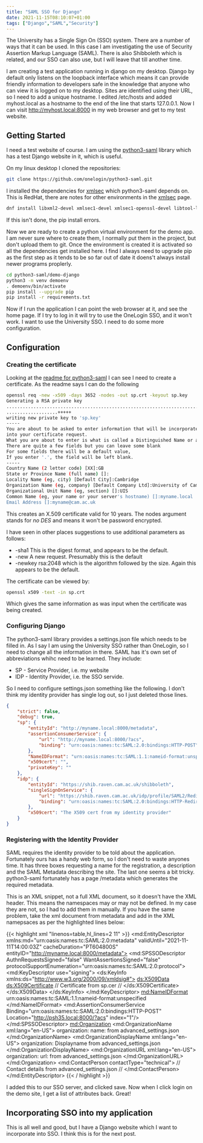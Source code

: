 ```yaml
---
title: "SAML SSO for Django"
date: 2021-11-15T08:10:07+01:00
tags: ["Django","SAML","Security"]
---
```


The University has a Single Sign On (SSO) system. There are a number of ways that it can be used. In this case I
am investigating the use of Security Assertion Markup Language (SAML). There is also Shibboleth which is related,
and our SSO can also use, but I will leave that till another time.

I am creating a test application running in django on my desktop. Django by default only listens on the loopback
interface which means it can provide friendly information to developers safe in the knowledge that anyone who can
view it is logged on to my desktop. Sites are identified using their URL, so I need to add a unique hostname. I edited /etc/hosts and added myhost.local as a hostname to the end of the line that starts 127.0.0.1. Now
I can visit http://myhost.local:8000 in my web browser and get to my test website.

## Getting Started
I need a test website of course. I am using the [python3-saml](https://github.com/onelogin/python3-saml) library
which has a test Django website in it, which is useful.

On my linux desktop I cloned the repositories:

```bash
git clone https://github.com/onelogin/python3-saml.git
```

I installed the dependencies for [xmlsec](https://pypi.org/project/xmlsec/) which python3-saml depends on. 
This is RedHat, there are notes for other environments in the [xmlsec](https://pypi.org/project/xmlsec/) page.

```bash
dnf install libxml2-devel xmlsec1-devel xmlsec1-openssl-devel libtool-ltdl-devel
```

If this isn't done, the pip install errors.

Now we are ready to create a python virtual environment for the demo app. I am never sure where to create them, 
I normally put them in the project, but don't upload them to git. Once the environment is created it is activated
so all the dependencies get installed here. I find I always need to upgrade pip as the first step as it tends
to be so far out of date it doens't always install newer programs proplerly.

```bash
cd python3-saml/demo-django
python3 -m venv demoenv
. demoenv/bin/activate
pip install --upgrade pip
pip install -r requirements.txt
```

Now if I run the application I can point the web browser at it, and see the home page. If I try to log in it will try
to use the OneLogin SSO, and it won't work. I want to use the University SSO. I need to do some more configuration.


## Configuration
### Creating the certificate
Looking at the [readme for python3-saml](https://github.com/onelogin/python3-saml/blob/master/README.md) I can see
I need to create a certificate. As the readme says I can do the following

```bash
openssl req -new -x509 -days 3652 -nodes -out sp.crt -keyout sp.key
Generating a RSA private key
.............................................................................+++++
...................+++++
writing new private key to 'sp.key'
-----
You are about to be asked to enter information that will be incorporated
into your certificate request.
What you are about to enter is what is called a Distinguished Name or a DN.
There are quite a few fields but you can leave some blank
For some fields there will be a default value,
If you enter '.', the field will be left blank.
-----
Country Name (2 letter code) [XX]:GB
State or Province Name (full name) []:
Locality Name (eg, city) [Default City]:Cambridge
Organization Name (eg, company) [Default Company Ltd]:University of Cambridge
Organizational Unit Name (eg, section) []:UIS
Common Name (eg, your name or your server's hostname) []:myname.local
Email Address []:myname@cam.ac.uk
```

This creates an X.509 certificate valid for 10 years. The nodes argument stands for *no DES* and means it won't be
password encrypted.

I have seen in other places suggestions to use additional parameters as follows:

- -sha1 This is the digest format, and appears to be the default.
- -new A new request. Presumably this is the default
- -newkey rsa:2048 which is the algorithm followed by the size. Again this appears to be the default.

The certificate can be viewed by:

```bash
openssl x509 -text -in sp.crt 
```

Which gives the same information as was input when the certificate was being created.

### Configuring Django

The python3-saml library provides a settings.json file which needs to be filled in. As I say I am using
the University SSO rather than OneLogin, so I need to change all the information in there. SAML has it's
own set of abbreviations whihc need to be learned. They include:

- SP - Service Provider, i.e. my website
- IDP - Identity Provider, i.e. the SSO servide.

So I need to configure settings.json something like the following. I don't think my identity provider
has single log out, so I just deleted those lines.

```json
{
    "strict": false,
    "debug": true,
    "sp": {
        "entityId": "http://myname.local:8000/metadata",
        "assertionConsumerService": {
            "url": "http://myname.local:8000/?acs",
            "binding": "urn:oasis:names:tc:SAML:2.0:bindings:HTTP-POST"
        },
        "NameIDFormat": "urn:oasis:names:tc:SAML:1.1:nameid-format:unspecified",
        "x509cert": "",
        "privateKey": ""
    },
    "idp": {
        "entityId": "https://shib.raven.cam.ac.uk/shibboleth",
        "singleSignOnService": {
            "url": "https://shib.raven.cam.ac.uk/idp/profile/SAML2/Redirect/SSO",
            "binding": "urn:oasis:names:tc:SAML:2.0:bindings:HTTP-Redirect"
        },
        "x509cert": "The X509 cert from my identity provider"
    }
}
```


### Registering with the Identity Provider

SAML requires the identity provider to be told about the application. Fortunately ours has a
handy web form, so I don't need to waste anyones time. It has three boxes requesting a name for the
registration, a description and the SAML Metadata describing the site. The last one seems a bit tricky.
python3-saml fortunately has a page /metadata which generates the required metadata.

This is an XML snippet, not a full XML document, so it doesn't have the XML header. This means
the namespaces may or may not be defined. In my case they are not, so I had to add them in manually.
If you have the same problem, take the xml document from metadata and add in the XML
namepsaces as per the highlighted lines below:

{{< highlight xml "linenos=table,hl_lines=2 11" >}}
<md:EntityDescriptor
    xmlns:md="urn:oasis:names:tc:SAML:2.0:metadata"
    validUntil="2021-11-11T14:00:03Z"
    cacheDuration="PT604800S"
    entityID="http://myname.local:8000/metadata">
  <md:SPSSODescriptor
      AuthnRequestsSigned="false"
      WantAssertionsSigned="false"
      protocolSupportEnumeration="urn:oasis:names:tc:SAML:2.0:protocol">
    <md:KeyDescriptor use="signing">
      <ds:KeyInfo xmlns:ds="http://www.w3.org/2000/09/xmldsig#">
        <ds:X509Data>
          <ds:X509Certificate>
// Certificate from sp.cer //
          </ds:X509Certificate>
        </ds:X509Data>
      </ds:KeyInfo>
    </md:KeyDescriptor>
  <md:NameIDFormat>
    urn:oasis:names:tc:SAML:1.1:nameid-format:unspecified
  </md:NameIDFormat>
  <md:AssertionConsumerService
      Binding="urn:oasis:names:tc:SAML:2.0:bindings:HTTP-POST"
      Location="http://psh35.local:8000/?acs"
      index="1"/>
  </md:SPSSODescriptor>
  <md:Organization>
    <md:OrganizationName xml:lang="en-US">
      organization: name: from advanced_settings.json
    </md:OrganizationName>
    <md:OrganizationDisplayName xml:lang="en-US">
      organization: Displayname from advanced_settings.json
    </md:OrganizationDisplayName>
    <md:OrganizationURL xml:lang="en-US">
      organization: url: from advanced_settings.json
    </md:OrganizationURL>
  </md:Organization>
  <md:ContactPerson contactType="technical">
// Contact details from advanced_settings.json //
  </md:ContactPerson>
</md:EntityDescriptor>
{{< / highlight >}}

I added this to our SSO server, and clicked save. Now when I click login on the demo site, I get a list of
attributes back. Great!

## Incorporating SSO into my application

This is all well and good, but I have a Django website which I want to incorporate into SSO. I think this is for the next
post. 


